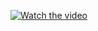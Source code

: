 
[![Watch the video](https://us.123rf.com/450wm/4zevar/4zevar1509/4zevar150900035/44649773-play-button-icon.jpg?ver=6)](https://www.youtube.com/watch?v=EH37jmOPwxs)

